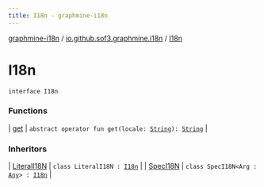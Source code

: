 ```yaml
---
title: I18n - graphmine-i18n
---
```


[graphmine-i18n](../../index.html) / [io.github.sof3.graphmine.i18n](../index.html) / [I18n](./index.html)

# I18n

`interface I18n`

### Functions

| [get](get.html) | `abstract operator fun get(locale: `[`String`](https://kotlinlang.org/api/latest/jvm/stdlib/kotlin/-string/index.html)`): `[`String`](https://kotlinlang.org/api/latest/jvm/stdlib/kotlin/-string/index.html) |

### Inheritors

| [LiteralI18N](../-literal-i18-n/index.html) | `class LiteralI18N : `[`I18n`](./index.html) |
| [SpecI18N](../-spec-i18-n/index.html) | `class SpecI18N<Arg : `[`Any`](https://kotlinlang.org/api/latest/jvm/stdlib/kotlin/-any/index.html)`> : `[`I18n`](./index.html) |

